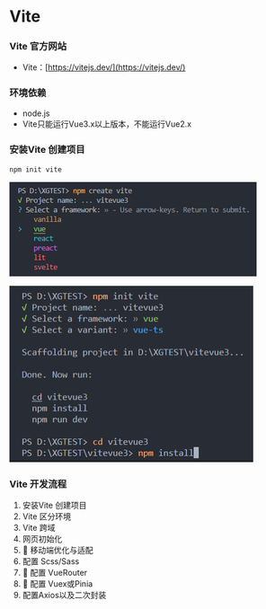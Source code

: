 # Vite

### Vite 官方网站
- Vite：[https://vitejs.dev/](https://vitejs.dev/)
### 环境依赖
-  node.js
-  Vite只能运行Vue3.x以上版本，不能运行Vue2.x
### 安装Vite 创建项目
```sh
npm init vite
```
![图 7](img/3ed5f8bae0e7db5ca85954230110d70a234e2c4151f6e00fa68ccb9f914d3415.png)  

![图 4](img/e4e498b681ae5c4378f42d4e8299dd10758f8cbd89c5af3c3efcc5b15a3e8fe2.png)  

### Vite 开发流程
1. 安装Vite 创建项目
2. Vite 区分环境
3. Vite 跨域
4. 网页初始化
5. 📱 移动端优化与适配
6. 配置 Scss/Sass
7. 🧩 配置 VueRouter
8. 🧩 配置 Vuex或Pinia
9. 配置Axios以及二次封装